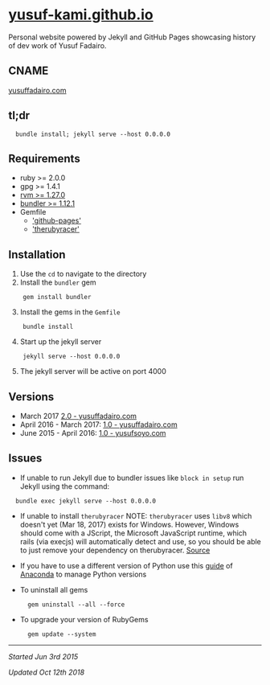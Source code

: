 # [yusuf-kami.github.io](//yusuf-kami.github.io)
Personal website powered by Jekyll and GitHub Pages showcasing history of dev work of Yusuf Fadairo.

## CNAME
[yusuffadairo.com](//yusuf-kami.github.io)

## tl;dr
```
  bundle install; jekyll serve --host 0.0.0.0
```

## Requirements
- ruby >= 2.0.0
- gpg >= 1.4.1
- [rvm >= 1.27.0](https://rvm.io/)
- [bundler >= 1.12.1](https://bundler.io/)
- Gemfile
    - ['github-pages'](https://rubygems.org/gems/github-pages)
    - ['therubyracer'](https://rubygems.org/gems/therubyracer)

## Installation
1. Use the `cd` to navigate to the directory
2. Install the `bundler` gem

```
    gem install bundler
```
3. Install the gems in the `Gemfile`

```
    bundle install
```
4. Start up the jekyll server

```
    jekyll serve --host 0.0.0.0
```
5. The jekyll server will be active on port 4000

## Versions
- March 2017 [2.0 - yusuffadairo.com](//github.com/yusuf-kami/yusuf-kami.github.io/tree/yusuffadairo.com-v2)
- April 2016 - March 2017: [1.0 - yusuffadairo.com](//github.com/yusuf-kami/yusuf-kami.github.io/tree/yusuffadairo.com-v1)
- June 2015 - April 2016: [1.0 - yusufsoyo.com](//github.com/yusuf-kami/yusuf-kami.github.io/tree/yusufsoyo.com)

## Issues
- If unable to run Jekyll due to bundler issues like `block in setup` run Jekyll using the command:
```
  bundle exec jekyll serve --host 0.0.0.0
```
- If unable to install `therubyracer` NOTE: `therubyracer` uses `libv8` which doesn't yet (Mar 18, 2017) exists for Windows. However, Windows should come with a JScript, the Microsoft JavaScript runtime, which rails (via execjs) will automatically detect and use, so you should be able to just remove your dependency on therubyracer. [Source](https://stackoverflow.com/questions/6356450/therubyracer-gem-on-windows)

- If you have to use a different version of Python use this [guide](https://conda.io/docs/py2or3.html) of [Anaconda](https://www.continuum.io/) to manage Python versions
- To uninstall all gems
  ```
    gem uninstall --all --force
  ```
- To upgrade your version of RubyGems
  ```
    gem update --system
  ```

****
_Started Jun 3rd 2015_

_Updated Oct 12th 2018_